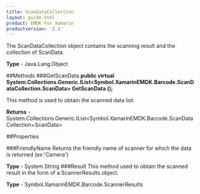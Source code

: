 ```yaml
---
title: ScanDataCollection
layout: guide.html
product: EMDK For Xamarin
productversion: '2.1'
---
```

The ScanDataCollection object contains the scanning result and the collection of ScanData.

**Type** - Java.Lang.Object

##Methods
###GetScanData
**public virtual System.Collections.Generic.IList<Symbol.XamarinEMDK.Barcode.ScanDataCollection.ScanData> GetScanData ();**

This method is used to obtain the scanned data list.


**Returns** - System.Collections.Generic.IList<Symbol.XamarinEMDK.Barcode.ScanDataCollection+ScanData>

##Properties

###FriendlyName
Returns the friendly name of scanner for which the data is returned (ex:'Camera')

**Type** - System.String
###Result
This method used to obtain the scanned result in the form of a ScannerResults object.

**Type** - Symbol.XamarinEMDK.Barcode.ScannerResults















